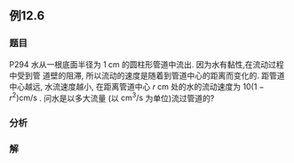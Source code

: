 ## 例12.6
### 题目
P294 水从一根底面半径为 $1\mathrm{\;{cm}}$ 的圆柱形管道中流出. 因为水有黏性,在流动过程中受到管
道壁的阻滞, 所以流动的速度是随着到管道中心的距离而变化的. 距管道中心越远, 水流速度越小,
在距离管道中心 $r\mathrm{\;{cm}}$ 处的水的流动速度为 ${10}( {1 - {r}^{2}}) \mathrm{{cm}}/\mathrm{s}$ . 问水是以多大流量 (以 ${\mathrm{{cm}}}^{3}/\mathrm{s}$ 为单位)流过管道的?
### 分析

### 解